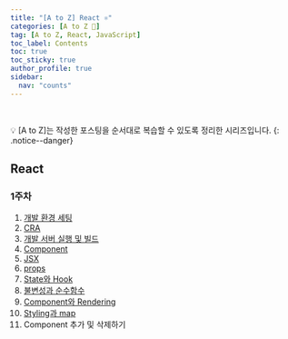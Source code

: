 ```yaml
---
title: "[A to Z] React ⚛️"
categories: [A to Z 📌]
tag: [A to Z, React, JavaScript]
toc_label: Contents
toc: true
toc_sticky: true
author_profile: true
sidebar:
  nav: "counts"
---
```


<br>

💡 [A to Z]는 작성한 포스팅을 순서대로 복습할 수 있도록 정리한 시리즈입니다.
{: .notice--danger}

## React

### 1주차

1. [개발 환경 세팅](https://mynamesieun.github.io/react/%EA%B0%9C%EB%B0%9C-%ED%99%98%EA%B2%BD-%EC%84%B8%ED%8C%85/)
2. [CRA](https://mynamesieun.github.io/react/CRA/)
3. [개발 서버 실행 및 빌드](https://mynamesieun.github.io/react/%EA%B0%9C%EB%B0%9C-%EC%84%9C%EB%B2%84-%EC%8B%A4%ED%96%89-%EB%B0%8F-%EB%B9%8C%EB%93%9C/)
4. [Component](https://mynamesieun.github.io/react/Component/)
5. [JSX](https://mynamesieun.github.io/react/JSX/)
6. [props](https://mynamesieun.github.io/react/props/)
7. [State와 Hook](https://mynamesieun.github.io/react/State%EC%99%80-Hook/)
8. [불변성과 순수함수](https://mynamesieun.github.io/react/%EB%B6%88%EB%B3%80%EC%84%B1%EA%B3%BC-%EC%88%9C%EC%88%98%ED%95%A8%EC%88%98/)
9. [Component와 Rendering](https://mynamesieun.github.io/react/Component%EC%99%80-Rendering/)
10. [Styling과 map](https://mynamesieun.github.io/react/Styling%EA%B3%BC-map/)
11. Component 추가 및 삭제하기

<br>
